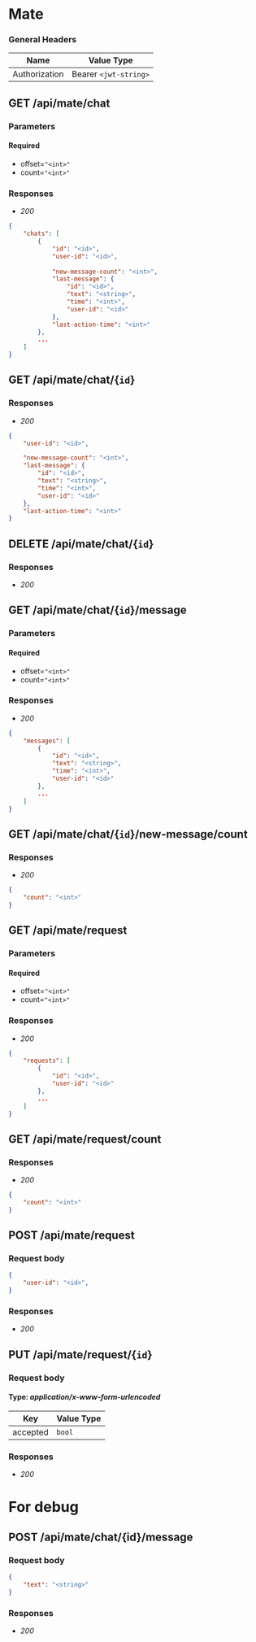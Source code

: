 # Mate

### General Headers
| Name | Value Type | 
| ---- | -----------|
| Authorization | Bearer `<jwt-string>` |

## GET /api/mate/chat

### Parameters
#### Required
- offset=`"<int>"`
- count=`"<int>"`

### Responses
- *200*
```json
{
    "chats": [
        {
            "id": "<id>",
            "user-id": "<id>",
            
            "new-message-count": "<int>",
            "last-message": {
                "id": "<id>",
                "text": "<string>",
                "time": "<int>",
                "user-id": "<id>"
            },
            "last-action-time": "<int>"
        },
        ...
    ]
}
```

## GET /api/mate/chat/{`id`}

### Responses
- *200*
```json
{
    "user-id": "<id>",

    "new-message-count": "<int>",
    "last-message": {
        "id": "<id>",
        "text": "<string>",
        "time": "<int>",
        "user-id": "<id>"
    },
    "last-action-time": "<int>"
}
```

<!-- -------------------------------------------- -->

## DELETE /api/mate/chat/{`id`}

### Responses
- *200*

<!-- -------------------------------------------- -->

## GET /api/mate/chat/{`id`}/message

### Parameters
#### Required
- offset=`"<int>"`
- count=`"<int>"`

### Responses
- *200*
```json
{
    "messages": [
        {
            "id": "<id>",
            "text": "<string>",
            "time": "<int>",
            "user-id": "<id>"
        },
        ...
    ]
}
```

## GET /api/mate/chat/{`id`}/new-message/count

### Responses
- *200*
```json
{
    "count": "<int>"
}
```

<!-- -------------------------------------------- -->

## GET /api/mate/request

### Parameters
#### Required
- offset=`"<int>"`
- count=`"<int>"`

### Responses
- *200*
```json
{
    "requests": [
        {
            "id": "<id>",
            "user-id": "<id>"
        },
        ...
    ]
}
```

## GET /api/mate/request/count

### Responses
- *200*
```json
{
    "count": "<int>"
}
```

## POST /api/mate/request

### Request body
```json
{
    "user-id": "<id>",
}
```

### Responses
- *200*

## PUT /api/mate/request/{`id`}

### Request body
#### Type: *application/x-www-form-urlencoded*
| Key | Value Type |
|-----|------------|
| accepted | `bool` | 

### Responses
- *200*

<!-- -------------------------------------------- -->

# For debug

## POST /api/mate/chat/{id}/message

### Request body
```json
{
    "text": "<string>"
}
```

### Responses
- *200*